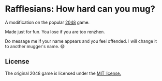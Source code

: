 # Rafflesians: How hard can you mug?
A modification on the popular [2048](http://http://gabrielecirulli.github.io/2048/) game.

Made just for fun. You lose if you are too renzhen.

Do message me if your name appears and you feel offended. I will change it to another mugger's name. :smile:

## License
The original 2048 game is licensed under the [MIT license.](https://github.com/gabrielecirulli/2048/blob/master/LICENSE.txt)